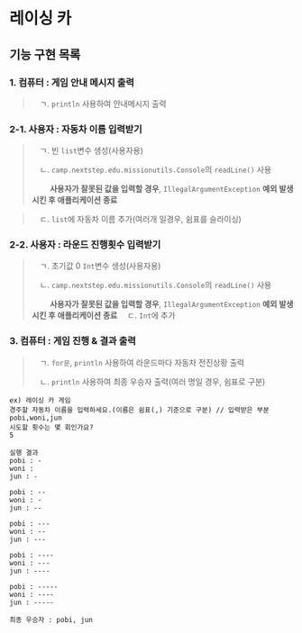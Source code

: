 # 레이싱 카
## 기능 구현 목록
### 1. 컴퓨터 : 게임 안내 메시지 출력
>　ㄱ. `println` 사용하여 안내메시지 출력
> 
### 2-1. 사용자 : 자동차 이름 입력받기
>　ㄱ. 빈 `list`변수 생성(사용자용)
> 
>　ㄴ. `camp.nextstep.edu.missionutils.Console`의 `readLine()` 사용
> 
>　　    **사용자가 잘못된 값을 입력할 경우**, `IllegalArgumentException` **예외 발생시킨 후 애플리케이션 종료**

>　ㄷ. `list`에 자동차 이름 추가(여러개 일경우, 쉼표를 슬라이싱)
> 
### 2-2. 사용자 : 라운드 진행횟수 입력받기
>　ㄱ. 초기값 0 `Int`변수 생성(사용자용)
> 
>　ㄴ. `camp.nextstep.edu.missionutils.Console`의 `readLine()` 사용
> 
>　　    **사용자가 잘못된 값을 입력할 경우**, `IllegalArgumentException` **예외 발생시킨 후 애플리케이션 종료**
>　ㄷ. `Int`에 추가
> 
### 3. 컴퓨터 : 게임 진행 & 결과 출력
>　ㄱ. `for문`, `println` 사용하여  라운드마다 자동차 전진상황 출력
> 
>　ㄴ. `println` 사용하여 최종 우승자 출력(여러 명일 경우, 쉼표로 구분)
```
ex) 레이싱 카 게임 
경주할 자동차 이름을 입력하세요.(이름은 쉼표(,) 기준으로 구분) // 입력받은 부분
pobi,woni,jun
시도할 횟수는 몇 회인가요?
5

실행 결과
pobi : -
woni : 
jun : -

pobi : --
woni : -
jun : --

pobi : ---
woni : --
jun : ---

pobi : ----
woni : ---
jun : ----

pobi : -----
woni : ----
jun : -----

최종 우승자 : pobi, jun
```